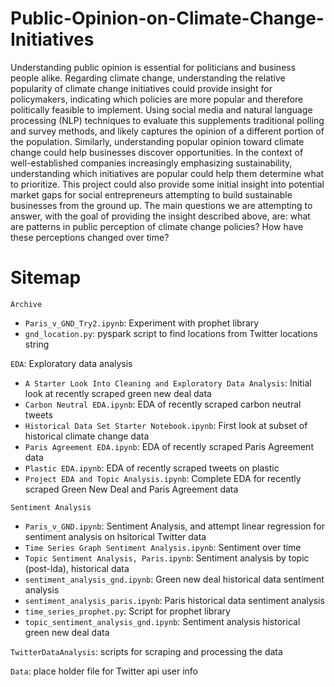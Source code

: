 # Public-Opinion-on-Climate-Change-Initiatives

Understanding public opinion is essential for politicians and business people alike. Regarding climate change, understanding the relative popularity of climate change initiatives could provide insight for policymakers, indicating which policies are more popular and therefore politically feasible to implement. Using social media and natural language processing (NLP) techniques to evaluate this supplements traditional polling and survey methods, and likely captures the opinion of a different portion of the population.
Similarly, understanding popular opinion toward climate change could help businesses discover opportunities. In the context of well-established companies increasingly emphasizing sustainability, understanding which initiatives are popular could help them determine what to prioritize. This project could also provide some initial insight into potential market gaps for social entrepreneurs attempting to build sustainable businesses from the ground up. 
The main questions we are attempting to answer, with the goal of providing the insight described above, are: what are patterns in public perception of climate change policies? How have these perceptions changed over time?

# Sitemap

`Archive`
  - `Paris_v_GND_Try2.ipynb`: Experiment with prophet library
  - `gnd_location.py`: pyspark script to find locations from Twitter locations string
  
`EDA`: Exploratory data analysis
  - `A Starter Look Into Cleaning and Exploratory Data Analysis`: Initial look at recently scraped green new deal data
  - `Carbon Neutral EDA.ipynb`: EDA of recently scraped carbon neutral tweets
  - `Historical Data Set Starter Notebook.ipynb`: First look at subset of historical climate change data
  - `Paris Agreement EDA.ipynb`: EDA of recently scraped Paris Agreement data
  - `Plastic EDA.ipynb`: EDA of recently scraped tweets on plastic
  - `Project EDA and Topic Analysis.ipynb`: Complete EDA for recently scraped Green New Deal and Paris Agreement data
  
`Sentiment Analysis`
  - `Paris_v_GND.ipynb`: Sentiment Analysis, and attempt linear regression for sentiment analysis on hsitorical Twitter data
  - `Time Series Graph Sentiment Analysis.ipynb`: Sentiment over time
  - `Topic Sentiment Analysis, Paris.ipynb`: Sentiment analysis by topic (post-lda), historical data
  - `sentiment_analysis_gnd.ipynb`: Green new deal historical data sentiment analysis
  - `sentiment_analysis_paris.ipynb`: Paris historical data sentiment analysis
  - `time_series_prophet.py`: Script for prophet library
  - `topic_sentiment_analysis_gnd.ipynb`: Sentiment analysis historical green new deal data
  
`TwitterDataAnalysis`: scripts for scraping and processing the data

`Data`: place holder file for Twitter api user info
